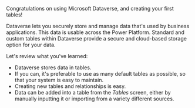 Congratulations on using Microsoft Dataverse, and creating your first tables!

Dataverse lets you securely store and manage data that's used by business applications. This data is usable across the Power Platform. Standard and custom tables within Dataverse provide a secure and cloud-based storage option for your data.

Let's review what you've learned:

- Dataverse stores data in tables.
- If you can, it's preferable to use as many default tables as possible, so that your system is easy to maintain.
- Creating new tables and relationships is easy.
- Data can be added into a table from the *Tables* screen, either by manually inputting it or importing from a variety different sources.
